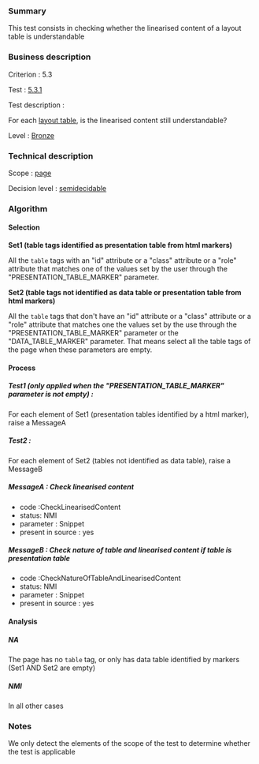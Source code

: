 ### Summary

This test consists in checking whether the linearised content of a
layout table is understandable

### Business description

Criterion : 5.3

Test : [5.3.1](http://accessiweb.org/index.php/accessiweb-22-english-version.html#test-5-3-1)

Test description :

For each [layout
table](http://accessiweb.org/index.php/glossary-76.html#mTabMiseForme),
is the linearised content still understandable?

Level : [Bronze](/en/category/rules-design/accessiweb-11/level/bronze)

### Technical description

Scope : [page](/en/category/rules-design/accessiweb-11/scope/page)

Decision level :
[semidecidable](/en/category/rules-design/accessiweb-11/decision-level/semidecidable)

### Algorithm

#### Selection

**Set1 (table tags identified as presentation table from html markers)**

All the `table` tags with an "id" attribute or a "class" attribute or a
"role" attribute that matches one of the values set by the user through
the "PRESENTATION\_TABLE\_MARKER" parameter.

**Set2 (table tags not identified as data table or presentation table
from html markers)**

All the `table` tags that don't have an "id" attribute or a "class"
attribute or a "role" attribute that matches one the values set by the
use through the "PRESENTATION\_TABLE\_MARKER" parameter or the
"DATA\_TABLE\_MARKER" parameter. That means select all the table tags of
the page when these parameters are empty.

#### Process

##### Test1 (only applied when the "PRESENTATION\_TABLE\_MARKER" parameter is not empty) :

For each element of Set1 (presentation tables identified by a html
marker), raise a MessageA

##### Test2 :

For each element of Set2 (tables not identified as data table), raise a
MessageB

##### MessageA : Check linearised content

-   code :CheckLinearisedContent
-   status: NMI
-   parameter : Snippet
-   present in source : yes

##### MessageB : Check nature of table and linearised content if table is presentation table

-   code :CheckNatureOfTableAndLinearisedContent
-   status: NMI
-   parameter : Snippet
-   present in source : yes

#### Analysis

##### NA

The page has no `table` tag, or only has data table identified by
markers (Set1 AND Set2 are empty)

##### NMI

In all other cases

### Notes

We only detect the elements of the scope of the test to determine
whether the test is applicable
